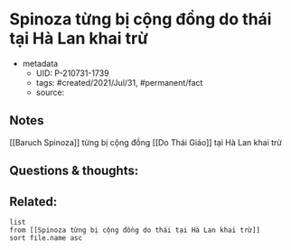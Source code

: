 ---
---

# Spinoza từng bị cộng đồng do thái tại Hà Lan khai trừ

- metadata
	- UID: P-210731-1739
	- tags: #created/2021/Jul/31, #permanent/fact 
	- source: 

## Notes
[[Baruch Spinoza]] từng bị cộng đồng [[Do Thái Giáo]] tại Hà Lan khai trừ

## Questions & thoughts:

## Related:
```dataview
list
from [[Spinoza từng bị cộng đồng do thái tại Hà Lan khai trừ]]
sort file.name asc
```
